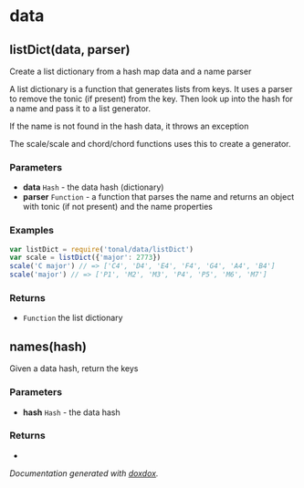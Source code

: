 # data 




## listDict(data, parser) 

Create a list dictionary from a hash map data and a name parser

A list dictionary is a function that generates lists from keys. It uses
a parser to remove the tonic (if present) from the key. Then look up
into the hash for a name and pass it to a list generator.

If the name is not found in the hash data, it throws an exception

The scale/scale and chord/chord functions uses this to create a generator.


### Parameters

- **data** `Hash`   - the data hash (dictionary)
- **parser** `Function`   - a function that parses the name and returns an object with tonic (if not present) and the name properties




### Examples

```javascript
var listDict = require('tonal/data/listDict')
var scale = listDict({'major': 2773})
scale('C major') // => ['C4', 'D4', 'E4', 'F4', 'G4', 'A4', 'B4']
scale('major') // => ['P1', 'M2', 'M3', 'P4', 'P5', 'M6', 'M7']
```


### Returns


- `Function`   the list dictionary




## names(hash) 

Given a data hash, return the keys




### Parameters

- **hash** `Hash`   - the data hash




### Returns


-   




*Documentation generated with [doxdox](https://github.com/neogeek/doxdox).*

